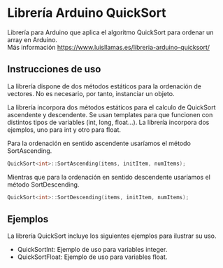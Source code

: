 # Librería Arduino QuickSort
Librería para Arduino que aplica el algoritmo QuickSort para ordenar un array en Arduino. <br />
Más información https://www.luisllamas.es/libreria-arduino-quicksort/

## Instrucciones de uso
La librería dispone de dos métodos estáticos para la ordenación de vectores. No es necesario, por tanto, instanciar un objeto.

La librería incorpora dos métodos estáticos para el calculo de QuickSort ascendente y descendente. Se usan templates para que funcionen con distintos tipos de variables (int, long, float…). La librería incorpora dos ejemplos, uno para int y otro para float.

Para la ordenación en sentido ascendente usaríamos el método SortAscending.

```c++
QuickSort<int>::SortAscending(items, initItem, numItems);
```

Mientras que para la ordenación en sentido descendente usaríamos el método SortDescending.
```c++
QuickSort<int>::SortDescending(items, initItem, numItems);
```

## Ejemplos
La librería QuickSort incluye los siguientes ejemplos para ilustrar su uso.
* QuickSortInt: Ejemplo de uso para variables integer.
* QuickSortFloat: Ejemplo de uso para variables float.

